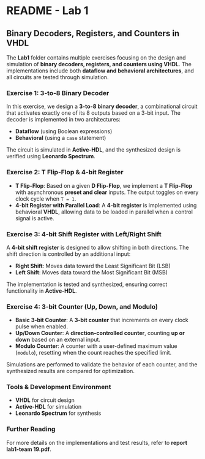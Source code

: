 # **README - Lab 1**  
## **Binary Decoders, Registers, and Counters in VHDL**  

The **Lab1** folder contains multiple exercises focusing on the design and simulation of **binary decoders, registers, and counters using VHDL**. The implementations include both **dataflow and behavioral architectures**, and all circuits are tested through simulation.  

### **Exercise 1: 3-to-8 Binary Decoder**  
In this exercise, we design a **3-to-8 binary decoder**, a combinational circuit that activates exactly one of its 8 outputs based on a 3-bit input. The decoder is implemented in two architectures:  
- **Dataflow** (using Boolean expressions)  
- **Behavioral** (using a `case` statement)  

The circuit is simulated in **Active-HDL**, and the synthesized design is verified using **Leonardo Spectrum**.  

### **Exercise 2: T Flip-Flop & 4-bit Register**  
- **T Flip-Flop**: Based on a given **D Flip-Flop**, we implement a **T Flip-Flop** with asynchronous **preset and clear** inputs. The output toggles on every clock cycle when `T = 1`.  
- **4-bit Register with Parallel Load**: A **4-bit register** is implemented using behavioral **VHDL**, allowing data to be loaded in parallel when a control signal is active.  

### **Exercise 3: 4-bit Shift Register with Left/Right Shift**  
A **4-bit shift register** is designed to allow shifting in both directions. The shift direction is controlled by an additional input:  
- **Right Shift**: Moves data toward the Least Significant Bit (LSB)  
- **Left Shift**: Moves data toward the Most Significant Bit (MSB)  

The implementation is tested and synthesized, ensuring correct functionality in **Active-HDL**.  

### **Exercise 4: 3-bit Counter (Up, Down, and Modulo)**  
- **Basic 3-bit Counter**: A **3-bit counter** that increments on every clock pulse when enabled.  
- **Up/Down Counter**: A **direction-controlled counter**, counting **up or down** based on an external input.  
- **Modulo Counter**: A counter with a user-defined maximum value (`modulo`), resetting when the count reaches the specified limit.  

Simulations are performed to validate the behavior of each counter, and the synthesized results are compared for optimization.  

### **Tools & Development Environment**  
- **VHDL** for circuit design  
- **Active-HDL** for simulation  
- **Leonardo Spectrum** for synthesis  



### **Further Reading**  
For more details on the implementations and test results, refer to **report lab1-team 19.pdf**.  
